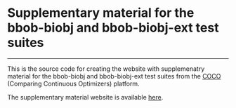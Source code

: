# Supplementary material for the bbob-biobj and bbob-biobj-ext test suites  #
---
This is the source code for creating the website with supplemenatry material for the bbob-biobj and bbob-biobj-ext test suites from the [COCO](https://github.com/numbbo/coco) (Comparing Continuous Optimizers) platform.

The supplementary material website is available [here](https://numbbo.github.io/bbob-biobj/).
